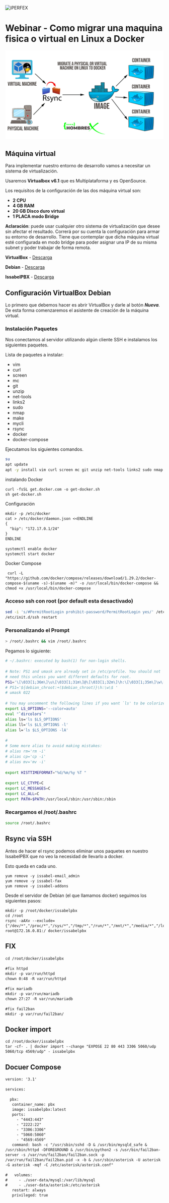 ![iPERFEX](https://www.iperfex.com/wp-content/uploads/2019/01/iPerfex_logo_naranja-e1546949425459.png)

# Webinar - Como migrar una maquina fisica o virtual en Linux a Docker

![Docker](https://github.com/iperfex-team/como-migrar-una-maquina-fisica-o-virtual-en-linux-a-docker/blob/main/como-migrar-una-maquina-fisica-o-virtual-en-linux-a-docker.png)

## Máquina virtual

Para implementar nuestro entorno de desarrollo vamos a necesitar un sistema de virtualización.  

Usaremos **Virtualbox v6.1** que es Multiplataforma y es OpenSource. 

Los requisitos de la configuración de las dos máquina virtual son: 
 
 * **2 CPU**
 * **4 GB RAM** 
 * **20 GB Disco duro virtual** 
 * **1 PLACA modo Bridge** 


**Aclaración**: puede usar cualquier otro sistema de virtualización que desee sin afectar el resultado. Correrá por su cuenta la configuración para armar su entorno de desarrollo. Tiene que contemplar que dicha máquina virtual esté configurada en modo bridge para poder asignar una IP de su misma subnet y poder trabajar de forma remota. 

**VirtualBox** - [Descarga](https://www.virtualbox.org/wiki/Downloads)

**Debian** - [Descarga](https://www.debian.org/download)

**IssabelPBX** - [Descarga](https://www.issabel.org/go/download)


## Configuración VirtualBox Debian
 
Lo primero que debemos hacer es abrir VirtualBox y darle al botón **_Nueva_**. De esta forma comenzaremos el asistente de creación de la máquina virtual.



### Instalación Paquetes

Nos conectamos al servidor utilizando algún cliente SSH e instalamos los siguientes paquetes.

Lista de paquetes a instalar:

* vim
* curl
* screen
* mc
* git
* unzip
* net-tools
* links2
* sudo
* nmap
* make
* mycli
* rsync
* docker
* docker-compose

Ejecutamos los siguientes comandos.

```bash
su
apt update
apt -y install vim curl screen mc git unzip net-tools links2 sudo nmap make mycli rsync
```

instalando Docker

```
curl -fsSL get.docker.com -o get-docker.sh
sh get-docker.sh
```

Configuración 

```
mkdir -p /etc/docker
cat > /etc/docker/daemon.json <<ENDLINE
{
  "bip": "172.17.0.1/24"
}
ENDLINE

systemctl enable docker
systemctl start docker
```

Docker Compose

```
 curl -L "https://github.com/docker/compose/releases/download/1.29.2/docker-compose-$(uname -s)-$(uname -m)" -o /usr/local/bin/docker-compose && chmod +x /usr/local/bin/docker-compose

```


### Acceso ssh con root (por default esta desactivado)

```bash
sed -i 's/#PermitRootLogin prohibit-password/PermitRootLogin yes/' /etc/ssh/sshd_config
/etc/init.d/ssh restart
```

### Personalizando el Prompt

```bash 
> /root/.bashrc && vim /root/.bashrc
````

Pegamos lo siguiente:

```bash
# ~/.bashrc: executed by bash(1) for non-login shells.

# Note: PS1 and umask are already set in /etc/profile. You should not
# need this unless you want different defaults for root.
PS1='\[\033[1;36m\]\u\[\033[1;31m\]@\[\033[1;32m\]\h:\[\033[1;35m\]\w\[\033[1;31m\]\$\[\033[0m\] '
# PS1='${debian_chroot:+($debian_chroot)}\h:\w\$ '
# umask 022

# You may uncomment the following lines if you want `ls' to be colorized:
export LS_OPTIONS='--color=auto'
eval "`dircolors`"
alias ls='ls $LS_OPTIONS'
alias ll='ls $LS_OPTIONS -l'
alias l='ls $LS_OPTIONS -lA'

#
# Some more alias to avoid making mistakes:
# alias rm='rm -i'
# alias cp='cp -i'
# alias mv='mv -i'

export HISTTIMEFORMAT="%d/%m/%y %T "

export LC_CTYPE=C
export LC_MESSAGES=C
export LC_ALL=C
export PATH=$PATH:/usr/local/sbin:/usr/sbin:/sbin
```
### Recargamos el /root/.bashrc

```bash
source /root/.bashrc
```

## Rsync via SSH

Antes de hacer el rsync podemos eliminar unos paquetes en nuestro IssabelPBX que no veo la necesidad de llevarlo a docker.

Esto queda en cada uno.

```
yum remove -y issabel-email_admin
yum remove -y issabel-fax
yum remove -y issabel-addons
```

Desde el servidor de Debian (el que llamamos docker) seguimos los siguientes pasos:

```
mkdir -p /root/docker/issabelpbx
cd /root
rsync -aAXv --exclude={"/dev/*","/proc/*","/sys/*","/tmp/*","/run/*","/mnt/*","/media/*","/lost+found"} root@172.16.0.81:/ docker/issabelpbx
```

## FIX 

```
cd /root/docker/issabelpbx

#fix httpd
mkdir -p var/run/httpd
chown 0:48 -R var/run/httpd

#fix mariadb
mkdir -p var/run/mariadb
chown 27:27 -R var/run/mariadb

#fix fail2ban
mkdir -p var/run/fail2ban/
```

## Docker import

```
cd /root/docker/issabelpbx
tar -cf- . | docker import --change "EXPOSE 22 80 443 3306 5060/udp 5060/tcp 4569/udp" - issabelpbx
```

## Docuer Compose

```
version: '3.1'

services:

  pbx:
   container_name: pbx
   image: issabelpbx:latest
   ports:
     - "4443:443"
     - "2222:22"
     - "3306:3306"
     - "5060:5060"
     - "4569:4569"
   command: bash -c "/usr/sbin/sshd -D & /usr/bin/mysqld_safe & /usr/sbin/httpd -DFOREGROUND & /usr/bin/python2 -s /usr/bin/fail2ban-server -s /var/run/fail2ban/fail2ban.sock -p /var/run/fail2ban/fail2ban.pid -x -b & /usr/sbin/asterisk -U asterisk -G asterisk -mqf -C /etc/asterisk/asterisk.conf"

#   volumes:
#     - ./user-data/mysql:/var/lib/mysql
#     - ./user-data/asterisk:/etc/asterisk
   restart: always
   privileged: true
```
